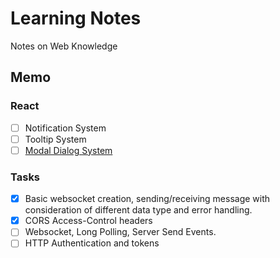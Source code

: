 # Learning Notes

Notes on Web Knowledge

## Memo

### React

- [ ] Notification System
- [ ] Tooltip System
- [ ] [Modal Dialog System](https://zhuanlan.zhihu.com/p/30271961)

### Tasks

- [x] Basic websocket creation, sending/receiving message with consideration of different data type and error handling.
- [x] CORS Access-Control headers
- [ ] Websocket, Long Polling, Server Send Events.
- [ ] HTTP Authentication and tokens